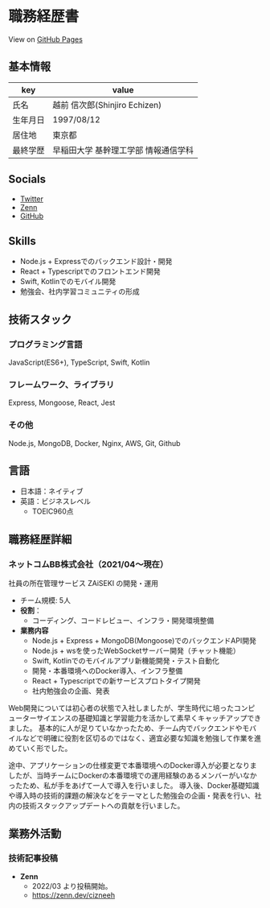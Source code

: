 # 職務経歴書

View on [GitHub Pages](https://cizneeh.github.io/resume/)

## 基本情報

|key|value|
|---|---|
|氏名|越前 信次郎(Shinjiro Echizen)|
|生年月日|1997/08/12|
|居住地|東京都|
|最終学歴|早稲田大学 基幹理工学部 情報通信学科|

## Socials
- [Twitter](https://twitter.com/cizneeh)
- [Zenn](https://zenn.dev/cizneeh)
- [GitHub](https://github.com/cizneeh)

## Skills

- Node.js + Expressでのバックエンド設計・開発
- React + Typescriptでのフロントエンド開発
- Swift, Kotlinでのモバイル開発
- 勉強会、社内学習コミュニティの形成

## 技術スタック

### プログラミング言語
JavaScript(ES6+), TypeScript, Swift, Kotlin

### フレームワーク、ライブラリ
Express, Mongoose, React, Jest

### その他
Node.js, MongoDB, Docker, Nginx, AWS, Git, Github

## 言語
- 日本語：ネイティブ
- 英語：ビジネスレベル
  - TOEIC960点 

## 職務経歴詳細

### ネットコムBB株式会社（2021/04〜現在）
社員の所在管理サービス ZAiSEKI の開発・運用 
- チーム規模: 5人
- **役割**：
  - コーディング、コードレビュー、インフラ・開発環境整備
- **業務内容**
  - Node.js + Express + MongoDB(Mongoose)でのバックエンドAPI開発
  - Node.js + wsを使ったWebSocketサーバー開発（チャット機能）
  - Swift, Kotlinでのモバイルアプリ新機能開発・テスト自動化
  - 開発・本番環境へのDocker導入、インフラ整備
  - React + Typescriptでの新サービスプロトタイプ開発
  - 社内勉強会の企画、発表

Web開発については初心者の状態で入社しましたが、学生時代に培ったコンピューターサイエンスの基礎知識と学習能力を活かして素早くキャッチアップできました。
基本的に人が足りていなかったため、チーム内でバックエンドやモバイルなどで明確に役割を区切るのではなく、適宜必要な知識を勉強して作業を進めていく形でした。

途中、アプリケーションの仕様変更で本番環境へのDocker導入が必要となりましたが、当時チームにDockerの本番環境での運用経験のあるメンバーがいなかったため、私が手をあげて一人で導入を行いました。
導入後、Docker基礎知識や導入時の技術的課題の解決などをテーマとした勉強会の企画・発表を行い、社内の技術スタックアップデートへの貢献を行いました。

## 業務外活動

### 技術記事投稿
- **Zenn**
  - 2022/03 より投稿開始。
  - https://zenn.dev/cizneeh
